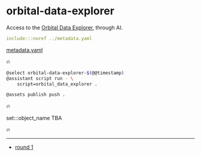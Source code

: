 # orbital-data-explorer

Access to the [Orbital Data Explorer](https://ode.rsl.wustl.edu/), through AI.

```yaml
include:::noref ../metadata.yaml
```
[metadata.yaml](../metadata.yaml)

🔥

```bash
@select orbital-data-explorer-$(@@timestamp)
@assistant script run - \
    script=orbital_data_explorer .

@assets publish push .
```

🔥

set:::object_name TBA

🔥

---

- [round 1](./round-1.md)